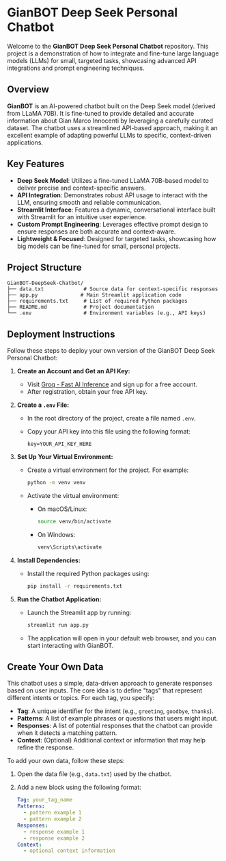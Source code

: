 # GianBOT Deep Seek Personal Chatbot

Welcome to the **GianBOT Deep Seek Personal Chatbot** repository. This project is a demonstration of how to integrate and fine-tune large language models (LLMs) for small, targeted tasks, showcasing advanced API integrations and prompt engineering techniques.

## Overview

**GianBOT** is an AI-powered chatbot built on the Deep Seek model (derived from LLaMA 70B). It is fine-tuned to provide detailed and accurate information about Gian Marco Innocenti by leveraging a carefully curated dataset. The chatbot uses a streamlined API-based approach, making it an excellent example of adapting powerful LLMs to specific, context-driven applications.

## Key Features

- **Deep Seek Model**: Utilizes a fine-tuned LLaMA 70B-based model to deliver precise and context-specific answers.
- **API Integration**: Demonstrates robust API usage to interact with the LLM, ensuring smooth and reliable communication.
- **Streamlit Interface**: Features a dynamic, conversational interface built with Streamlit for an intuitive user experience.
- **Custom Prompt Engineering**: Leverages effective prompt design to ensure responses are both accurate and context-aware.
- **Lightweight & Focused**: Designed for targeted tasks, showcasing how big models can be fine-tuned for small, personal projects.

## Project Structure

```plaintext
GianBOT-DeepSeek-Chatbot/
├── data.txt             # Source data for context-specific responses
├── app.py              # Main Streamlit application code
├── requirements.txt     # List of required Python packages
├── README.md            # Project documentation
└── .env                 # Environment variables (e.g., API keys)
```
## Deployment Instructions

Follow these steps to deploy your own version of the GianBOT Deep Seek Personal Chatbot:

1. **Create an Account and Get an API Key:**
   - Visit [Groq - Fast AI Inference](https://groq.com) and sign up for a free account.
   - After registration, obtain your free API key.

2. **Create a `.env` File:**
   - In the root directory of the project, create a file named `.env`.
   - Copy your API key into this file using the following format:

     ```env
     key=YOUR_API_KEY_HERE
     ```

3. **Set Up Your Virtual Environment:**
   - Create a virtual environment for the project. For example:

     ```bash
     python -m venv venv
     ```

   - Activate the virtual environment:
     - On macOS/Linux:

       ```bash
       source venv/bin/activate
       ```

     - On Windows:

       ```bash
       venv\Scripts\activate
       ```

4. **Install Dependencies:**
   - Install the required Python packages using:

     ```bash
     pip install -r requirements.txt
     ```

5. **Run the Chatbot Application:**
   - Launch the Streamlit app by running:

     ```bash
     streamlit run app.py
     ```

   - The application will open in your default web browser, and you can start interacting with GianBOT.

## Create Your Own Data

This chatbot uses a simple, data-driven approach to generate responses based on user inputs. The core idea is to define "tags" that represent different intents or topics. For each tag, you specify:

- **Tag**: A unique identifier for the intent (e.g., `greeting`, `goodbye`, `thanks`).
- **Patterns**: A list of example phrases or questions that users might input.
- **Responses**: A list of potential responses that the chatbot can provide when it detects a matching pattern.
- **Context**: (Optional) Additional context or information that may help refine the response.

To add your own data, follow these steps:

1. Open the data file (e.g., `data.txt`) used by the chatbot.
2. Add a new block using the following format:

   ```yaml
   Tag: your_tag_name
   Patterns:
     - pattern example 1
     - pattern example 2
   Responses:
     - response example 1
     - response example 2
   Context:
     - optional context information
